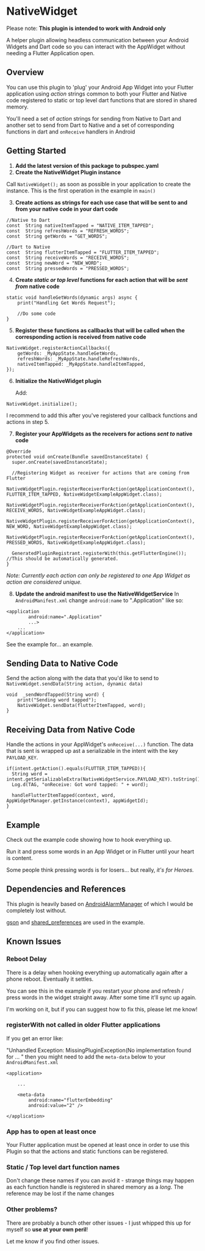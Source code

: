 
# NativeWidget
Please note: 
**This plugin is intended to work with Android only**

A helper plugin allowing headless communication between your Android Widgets and Dart code so you can interact with the AppWidget without needing a Flutter Application open.

## Overview
You can use this plugin to 'plug' your Android App Widget into your Flutter application using *action* strings common to both your Flutter and Native code registered to static or top level dart functions that are stored in shared memory.

You'll need a set of *action* strings for sending from Native to Dart and another set to send from Dart to Native and a set of corresponding functions in dart and `onReceive` handlers in Android

## Getting Started

1. **Add the latest version of this package to pubspec.yaml**
2. **Create the NativeWidget Plugin instance**

Call `NativeWidget();` as soon as possible in your application to create the instance. This is the first operation in the example in `main()`

3. **Create actions as strings for each use case that will be sent to and from your native code in your dart code**
```  
//Native to Dart
const  String nativeItemTapped = "NATIVE_ITEM_TAPPED";
const  String refreshWords = "REFRESH_WORDS";
const  String getWords = "GET_WORDS";

//Dart to Native
const  String flutterItemTapped = "FLUTTER_ITEM_TAPPED";
const  String receiveWords = "RECEIVE_WORDS";
const  String newWord = "NEW_WORD";
const  String pressedWords = "PRESSED_WORDS";
```
4. **Create *static or top level* functions for each action that will be *sent from* native code**
```
static void handleGetWords(dynamic args) async {
	print("Handling Get Words Request");
	
	//Do some code
}
```
5. **Register these functions as callbacks that will be called when the corresponding  action is received from native code**
```
NativeWidget.registerActionCallbacks({
	getWords: _MyAppState.handleGetWords,
	refreshWords: _MyAppState.handleRefreshWords,
	nativeItemTapped: _MyAppState.handleItemTapped,
});
```
6. **Initialize the NativeWidget plugin**

	Add:
```
NativeWidget.initialize();
```
I recommend to add this after you've registered your callback functions and actions in step 5.

7. **Register your AppWidgets as the receivers for actions *sent to* native code**
```
@Override  
protected void onCreate(Bundle savedInstanceState) {  
  super.onCreate(savedInstanceState);  
  
  //Registering Widget as receiver for actions that are coming from Flutter  
  NativeWidgetPlugin.registerReceiverForAction(getApplicationContext(), FLUTTER_ITEM_TAPPED, NativeWidgetExampleAppWidget.class);  
  NativeWidgetPlugin.registerReceiverForAction(getApplicationContext(), RECEIVE_WORDS, NativeWidgetExampleAppWidget.class);  
  NativeWidgetPlugin.registerReceiverForAction(getApplicationContext(), NEW_WORD, NativeWidgetExampleAppWidget.class);  
  NativeWidgetPlugin.registerReceiverForAction(getApplicationContext(), PRESSED_WORDS, NativeWidgetExampleAppWidget.class);
  
  GeneratedPluginRegistrant.registerWith(this.getFlutterEngine());  //This should be automatically generated.
}
```

*Note: Currently each action can only be registered to one App Widget as action are considered unique.*

8. **Update the android manifest to use the NativeWidgetService**
In `AndroidManifest.xml` change `android:name` to ".Application" like so:

```
<application
        android:name=".Application"
		...>
	...
</application>
```

See the example for... an example.

## Sending Data to Native Code
Send the action along with the data that you'd like to send to `NativeWidget.sendData(String action, dynamic data)`
```
void  _sendWordTapped(String word) {
	print("Sending word tapped");
	NativeWidget.sendData(flutterItemTapped, word);
}
```

## Receiving Data from Native Code
Handle the actions in your AppWidget's `onReceive(...)` function. The data that is sent is wrapped up ast a serializable in the intent with the key `PAYLOAD_KEY`. 
```
if(intent.getAction().equals(FLUTTER_ITEM_TAPPED)){  
  String word = intent.getSerializableExtra(NativeWidgetService.PAYLOAD_KEY).toString();
  Log.d(TAG, "onReceive: Got word tapped: " + word);
  
  handleFlutterItemTapped(context, word, AppWidgetManager.getInstance(context), appWidgetId);
}
```

## Example
Check out the example code showing how to hook everything up.

Run it and press some words in an App Widget or in Flutter until your heart is content. 

Some people think pressing words is for losers... but really, *it's for Heroes.*

## Dependencies and References
This plugin is heavily based on [AndroidAlarmManager](https://github.com/flutter/plugins/tree/master/packages/android_alarm_manager) of which I would be completely lost without.

[gson](https://github.com/google/gson) and [shared_preferences](https://pub.dev/packages/shared_preferences) are used in the example.

## Known Issues

### Reboot Delay
There is a delay when hooking everything up automatically again after a phone reboot. Eventually it settles.

You can see this in the example if you restart your phone and refresh / press words in the widget straight away. After some time it'll sync up again.

I'm working on it, but if you can suggest how to fix this, please let me know!

### registerWith not called in older Flutter applications

If you get an error like: 

"Unhandled Exception: MissingPluginException(No implementation found for ... " then you might need to add the `meta-data` below to your `AndroidManifest.xml` 

```
<application>
	
	...

	<meta-data
		android:name="flutterEmbedding"
		android:value="2" />
	
</application>
```

### App has to open at least once
Your Flutter application must be opened at least once in order to use this Plugin so that the actions and static functions can be registered.

### Static / Top level dart function names
Don't change these names if you can avoid it - strange things may happen as each function handle is registered in shared memory as a *long*. The reference may be lost if the name changes

### Other problems?
There are probably a bunch other other issues - I just whipped this up for myself so **use at your own peril**!

Let me know if you find other issues.
